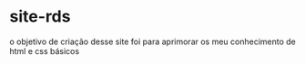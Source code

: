 # site-rds
o objetivo de criação desse site foi para aprimorar os meu conhecimento de html e css básicos 
